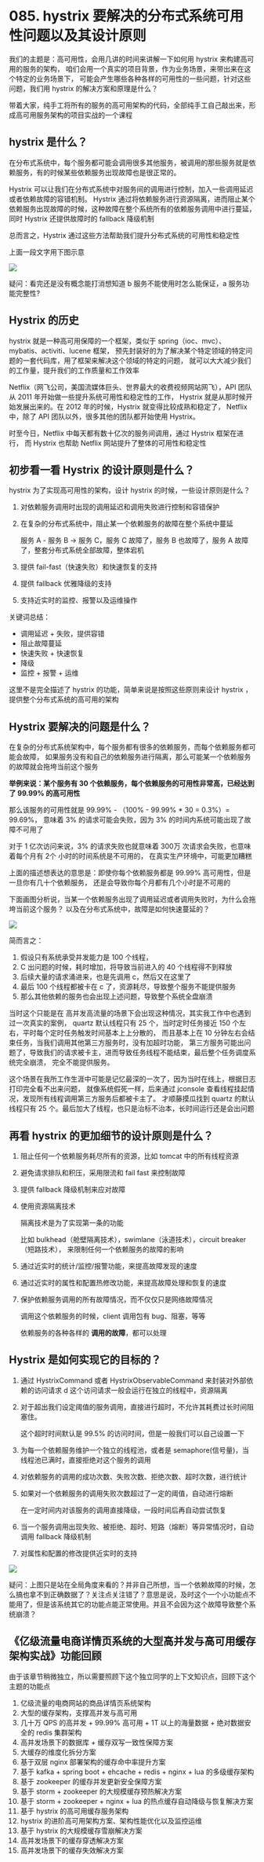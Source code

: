 # 085. hystrix 要解决的分布式系统可用性问题以及其设计原则

我们的主题是：高可用性，会用几讲的时间来讲解一下如何用 hystrix 来构建高可用的服务的架构，
咱们会用一个真实的项目背景，作为业务场景，来带出来在这个特定的业务场景下，
可能会产生哪些各种各样的可用性的一些问题，针对这些问题，我们用 hystrix 的解决方案和原理是什么？

带着大家，纯手工将所有的服务的高可用架构的代码，全部纯手工自己敲出来，形成高可用服务架构的项目实战的一个课程

## hystrix 是什么？
在分布式系统中，每个服务都可能会调用很多其他服务，被调用的那些服务就是依赖服务，有的时候某些依赖服务出现故障也是很正常的。

Hystrix 可以让我们在分布式系统中对服务间的调用进行控制，加入一些调用延迟或者依赖故障的容错机制。
Hystrix 通过将依赖服务进行资源隔离，进而阻止某个依赖服务出现故障的时候，这种故障在整个系统所有的依赖服务调用中进行蔓延，
同时 Hystrix 还提供故障时的 fallback 降级机制

总而言之，Hystrix 通过这些方法帮助我们提升分布式系统的可用性和稳定性

上面一段文字用下图示意

![](assets/markdown-img-paste-20190529231638719.png)

疑问：看完还是没有概念能打消想知道 b 服务不能使用时怎么能保证，a 服务功能完整性?

## Hystrix 的历史
hystrix 就是一种高可用保障的一个框架，类似于 spring（ioc、mvc）、mybatis、activiti、lucene 框架，
预先封装好的为了解决某个特定领域的特定问题的一套代码库，用了框架来解决这个领域的特定的问题，
就可以大大减少我们的工作量，提升我们的工作质量和工作效率

Netflix（网飞公司，美国流媒体巨头、世界最大的收费视频网站网飞），API 团队从 2011 年开始做一些提升系统可用性和稳定性的工作，
Hystrix 就是从那时候开始发展出来的。在 2012 年的时候，Hystrix 就变得比较成熟和稳定了，
Netflix 中，除了 API 团队以外，很多其他的团队都开始使用 Hystrix。

时至今日，Netflix 中每天都有数十亿次的服务间调用，通过 Hystrix 框架在进行，
而 Hystrix 也帮助 Netflix 网站提升了整体的可用性和稳定性

## 初步看一看 Hystrix 的设计原则是什么？
hystrix 为了实现高可用性的架构，设计 hystrix 的时候，一些设计原则是什么？

1. 对依赖服务调用时出现的调用延迟和调用失败进行控制和容错保护
2. 在复杂的分布式系统中，阻止某一个依赖服务的故障在整个系统中蔓延

    服务 A - 服务 B -> 服务 C，服务 C 故障了，服务 B 也故障了，服务 A 故障了，整套分布式系统全部故障，整体宕机
3. 提供 fail-fast（快速失败）和快速恢复的支持
4. 提供 fallback 优雅降级的支持
5. 支持近实时的监控、报警以及运维操作

关键词总结：

- 调用延迟 + 失败，提供容错
- 阻止故障蔓延
- 快速失败 + 快速恢复
- 降级
- 监控 + 报警 + 运维

这里不是完全描述了 hystrix 的功能，简单来说是按照这些原则来设计 hystrix ，提供整个分布式系统的高可用的架构

## Hystrix 要解决的问题是什么？
在复杂的分布式系统架构中，每个服务都有很多的依赖服务，而每个依赖服务都可能会故障，
如果服务没有和自己的依赖服务进行隔离，那么可能某一个依赖服务的故障就会拖垮当前这个服务

**举例来说：某个服务有 30 个依赖服务，每个依赖服务的可用性非常高，已经达到了 99.99% 的高可用性**

那么该服务的可用性就是 99.99% - （100% - 99.99% * 30 = 0.3%）= 99.69%，
意味着 3% 的请求可能会失败，因为 3% 的时间内系统可能出现了故障不可用了

对于 1 亿次访问来说，3% 的请求失败也就意味着 300万 次请求会失败，也意味着每个月有 2个 小时的时间系统是不可用的，
在真实生产环境中，可能更加糟糕

上面的描述想表达的意思是：即使你每个依赖服务都是 99.99% 高可用性，但是一旦你有几十个依赖服务，
还是会导致你每个月都有几个小时是不可用的

下面画图分析说，当某一个依赖服务出现了调用延迟或者调用失败时，为什么会拖垮当前这个服务？
以及在分布式系统中，故障是如何快速蔓延的？

![](assets/markdown-img-paste-20190529235104136.png)

简而言之：

1. 假设只有系统承受并发能力是 100 个线程，
2. C 出问题的时候，耗时增加，将导致当前进入的 40 个线程得不到释放
3. 后续大量的请求涌进来，也是先调用 c，然后又在这里了
4. 最后 100 个线程都被卡在 c 了，资源耗尽，导致整个服务不能提供服务
5. 那么其他依赖的服务也会出现上述问题，导致整个系统全盘崩溃

当时这个只能是在 高并发高流量的场景下会出现这种情况，其实我工作中也遇到过一次真实的案例，
quartz 默认线程只有 25 个，当时定时任务接近 150 个左右，平时每个定时任务触发时间基本上上分散的，
而且基本上在 10 分钟左右会结束任务，当我们调用其他第三方服务时，没有加超时功能，
第三方服务可能出问题了，导致我们的请求被卡主，进而导致任务线程不能结束，最后整个任务调度系统完全崩溃，
完全不能提供服务。

这个场景在我所工作生涯中可能是记忆最深的一次了，因为当时在线上，根据日志打印完全看不出来问题，
就像系统假死一样，后来通过 jconsole 查看线程挂起情况，发现所有线程调用第三方服务后都被卡主了。
才顺藤摸瓜找到 quartz 的默认线程只有 25 个。最后加大了线程，也只是治标不治本，长时间运行还是会出问题

## 再看 hystrix 的更加细节的设计原则是什么？

1. 阻止任何一个依赖服务耗尽所有的资源，比如 tomcat 中的所有线程资源
2. 避免请求排队和积压，采用限流和 fail fast 来控制故障
3. 提供 fallback 降级机制来应对故障
4. 使用资源隔离技术

    隔离技术是为了实现第一条的功能

    比如 bulkhead（舱壁隔离技术），swimlane（泳道技术），circuit breaker（短路技术），
    来限制任何一个依赖服务的故障的影响
5. 通过近实时的统计/监控/报警功能，来提高故障发现的速度
6. 通过近实时的属性和配置热修改功能，来提高故障处理和恢复的速度
7. 保护依赖服务调用的所有故障情况，而不仅仅只是网络故障情况

    调用这个依赖服务的时候，client 调用包有 bug、阻塞，等等

    依赖服务的各种各样的 **调用的故障**，都可以处理

## Hystrix 是如何实现它的目标的？

1. 通过 HystrixCommand 或者 HystrixObservableCommand 来封装对外部依赖的访问请求
d
    这个访问请求一般会运行在独立的线程中，资源隔离
2. 对于超出我们设定阈值的服务调用，直接进行超时，不允许其耗费过长时间阻塞住。

    这个超时时间默认是 99.5% 的访问时间，但是一般我们可以自己设置一下
3. 为每一个依赖服务维护一个独立的线程池，或者是 semaphore(信号量)，当线程池已满时，直接拒绝对这个服务的调用
4. 对依赖服务的调用的成功次数、失败次数、拒绝次数、超时次数，进行统计
5. 如果对一个依赖服务的调用失败次数超过了一定的阈值，自动进行熔断

    在一定时间内对该服务的调用直接降级，一段时间后再自动尝试恢复
6. 当一个服务调用出现失败、被拒绝、超时、短路（熔断）等异常情况时，自动调用 fallback 降级机制
7. 对属性和配置的修改提供近实时的支持



![](assets/markdown-img-paste-20190530214412325.png)

疑问：上图只是站在全局角度来看的？并非自己所想，当一个依赖故障的时候，怎么搞也拿不到正确数据了？关注点关注错了？意思是说，及时这个一个小功能点不能用了，但是该系统其它的功能点能正常使用。并且不会因为这个故障导致整个系统崩溃？


## 《亿级流量电商详情页系统的大型高并发与高可用缓存架构实战》功能回顾
由于该章节稍微独立，所以需要照顾下这个独立同学的上下文知识点，回顾下这个主题的功能点

1. 亿级流量的电商网站的商品详情页系统架构
2. 大型的缓存架构，支撑高并发与高可用
3. 几十万 QPS 的高并发 + 99.99% 高可用 + 1T 以上的海量数据 + 绝对数据安全的 redis 集群架构
4. 高并发场景下的数据库 + 缓存双写一致性保障方案
5. 大缓存的维度化拆分方案
6. 基于双层 nginx 部署架构的缓存命中率提升方案
7. 基于 kafka + spring boot + ehcache + redis + nginx + lua 的多级缓存架构
8. 基于 zookeeper 的缓存并发更新安全保障方案
9. 基于 storm + zookeeper 的大规模缓存预热解决方案
10. 基于 storm + zookeeper + nginx + lua 的热点缓存自动降级与恢复解决方案
11. 基于 hystrix 的高可用缓存服务架构
12. hystrix 的进阶高可用架构方案、架构性能优化以及监控运维
13. 基于 hystrix 的大规模缓存雪崩解决方案
14. 高并发场景下的缓存穿透解决方案
15. 高并发场景下的缓存失效解决方案
